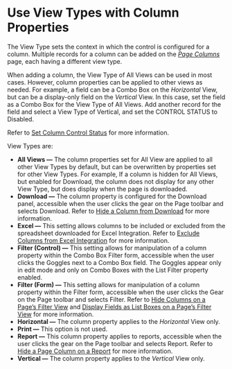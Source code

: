 # Use View Types with Column Properties

The View Type sets the context in which the control is configured for a
column. Multiple records for a column can be added on the *[Page
Columns](../Sys_Admin/Page_Desc/Page_Columns_H.htm)* page, each having a
different view type.

When adding a column, the View Type of All Views can be used in most
cases. However, column properties can be applied to other views as
needed. For example, a field can be a Combo Box on the *Horizontal*
View, but can be a display-only field on the *Vertical* View. In this
case, set the field as a Combo Box for the View Type of All Views. Add
another record for the field and select a View Type of Vertical, and set
the CONTROL STATUS to Disabled.

Refer to [Set Column Control Status](Set_Column_Control_Status.htm) for
more information.

View Types are:

  - **All Views —** The column properties set for All View are applied
    to all other View Types by default, but can be overwritten by
    properties set for other View Types. For example, If a column is
    hidden for All Views, but enabled for Download, the column does not
    display for any other View Type, but does display when the page is
    downloaded.
  - **Download —** The column property is configured for the Download
    panel, accessible when the user clicks the gear on the Page toolbar
    and selects Download. Refer to [Hide a Column from
    Download](Hide%20a%20Column%20from%20Download.htm) for more
    information.
  - **Excel —** This setting allows columns to be included or excluded
    from the spreadsheet downloaded for Excel Integration. Refer to
    [Exclude Columns from Excel
    Integration](../Sys_Admin/Use_Cases/Exclude%20Columns%20Excel%20Integration.htm)
    for more information.
  - **Filter (Control) —** This setting allows for manipulation of a
    column property within the Combo Box Filter form, accessible when
    the user clicks the Goggles next to a Combo Box field. The Goggles
    appear only in edit mode and only on Combo Boxes with the List
    Filter property enabled.
  - **Filter (Form) —** This setting allows for manipulation of a column
    property within the Filter form, accessible when the user clicks the
    Gear on the Page toolbar and selects Filter. Refer to [Hide Columns
    on a Page’s Filter
    View](../Sys_Admin/Use_Cases/Hide%20Columns%20on%20a%20Pages%20Filter%20View.htm)
    and [Display Fields as List Boxes on a Page’s Filter
    View](../Sys_Admin/Use_Cases/Display%20Fields%20as%20List%20Boxes%20on%20a%20Pages%20Filter%20View.htm)
    for more information.
  - **Horizontal —** The column property applies to the *Horizontal*
    View only.
  - **Print —** This option is not used.
  - **Report —** This column property applies to reports, accessible
    when the user clicks the gear on the Page toolbar and selects
    Report. Refer to [Hide a Page Column on a
    Report](Hide%20a%20Page%20Column%20on%20a%20Report.htm) for more
    information.
  - **Vertical —** The column property applies to the *Vertical* View
    only.

